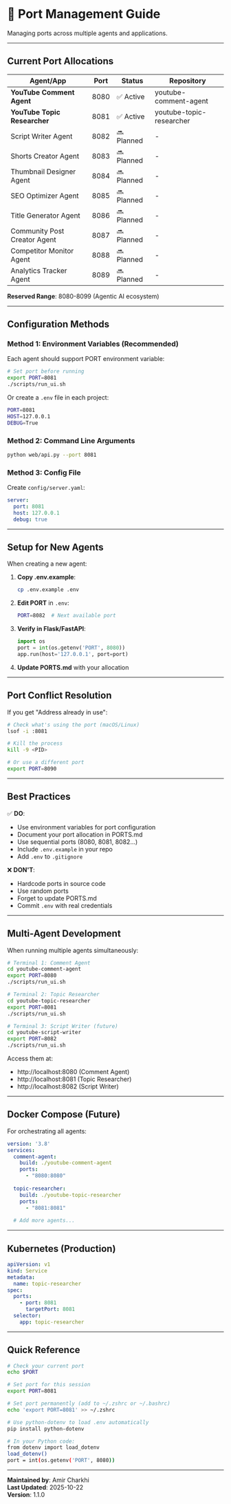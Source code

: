 # 🔌 Port Management Guide

Managing ports across multiple agents and applications.

---

## **Current Port Allocations**

| Agent/App | Port | Status | Repository |
|-----------|------|--------|------------|
| **YouTube Comment Agent** | 8080 | ✅ Active | youtube-comment-agent |
| **YouTube Topic Researcher** | 8081 | ✅ Active | youtube-topic-researcher |
| Script Writer Agent | 8082 | 🔜 Planned | - |
| Shorts Creator Agent | 8083 | 🔜 Planned | - |
| Thumbnail Designer Agent | 8084 | 🔜 Planned | - |
| SEO Optimizer Agent | 8085 | 🔜 Planned | - |
| Title Generator Agent | 8086 | 🔜 Planned | - |
| Community Post Creator Agent | 8087 | 🔜 Planned | - |
| Competitor Monitor Agent | 8088 | 🔜 Planned | - |
| Analytics Tracker Agent | 8089 | 🔜 Planned | - |

**Reserved Range**: 8080-8099 (Agentic AI ecosystem)

---

## **Configuration Methods**

### **Method 1: Environment Variables (Recommended)**

Each agent should support PORT environment variable:

```bash
# Set port before running
export PORT=8081
./scripts/run_ui.sh
```

Or create a `.env` file in each project:

```bash
PORT=8081
HOST=127.0.0.1
DEBUG=True
```

### **Method 2: Command Line Arguments**

```bash
python web/api.py --port 8081
```

### **Method 3: Config File**

Create `config/server.yaml`:

```yaml
server:
  port: 8081
  host: 127.0.0.1
  debug: true
```

---

## **Setup for New Agents**

When creating a new agent:

1. **Copy .env.example**:
   ```bash
   cp .env.example .env
   ```

2. **Edit PORT** in `.env`:
   ```bash
   PORT=8082  # Next available port
   ```

3. **Verify in Flask/FastAPI**:
   ```python
   import os
   port = int(os.getenv('PORT', 8080))
   app.run(host='127.0.0.1', port=port)
   ```

4. **Update PORTS.md** with your allocation

---

## **Port Conflict Resolution**

If you get "Address already in use":

```bash
# Check what's using the port (macOS/Linux)
lsof -i :8081

# Kill the process
kill -9 <PID>

# Or use a different port
export PORT=8090
```

---

## **Best Practices**

✅ **DO**:
- Use environment variables for port configuration
- Document your port allocation in PORTS.md
- Use sequential ports (8080, 8081, 8082...)
- Include `.env.example` in your repo
- Add `.env` to `.gitignore`

❌ **DON'T**:
- Hardcode ports in source code
- Use random ports
- Forget to update PORTS.md
- Commit `.env` with real credentials

---

## **Multi-Agent Development**

When running multiple agents simultaneously:

```bash
# Terminal 1: Comment Agent
cd youtube-comment-agent
export PORT=8080
./scripts/run_ui.sh

# Terminal 2: Topic Researcher
cd youtube-topic-researcher
export PORT=8081
./scripts/run_ui.sh

# Terminal 3: Script Writer (future)
cd youtube-script-writer
export PORT=8082
./scripts/run_ui.sh
```

Access them at:
- http://localhost:8080 (Comment Agent)
- http://localhost:8081 (Topic Researcher)
- http://localhost:8082 (Script Writer)

---

## **Docker Compose (Future)**

For orchestrating all agents:

```yaml
version: '3.8'
services:
  comment-agent:
    build: ./youtube-comment-agent
    ports:
      - "8080:8080"
  
  topic-researcher:
    build: ./youtube-topic-researcher
    ports:
      - "8081:8081"
  
  # Add more agents...
```

---

## **Kubernetes (Production)**

```yaml
apiVersion: v1
kind: Service
metadata:
  name: topic-researcher
spec:
  ports:
    - port: 8081
      targetPort: 8081
  selector:
    app: topic-researcher
```

---

## **Quick Reference**

```bash
# Check your current port
echo $PORT

# Set port for this session
export PORT=8081

# Set port permanently (add to ~/.zshrc or ~/.bashrc)
echo 'export PORT=8081' >> ~/.zshrc

# Use python-dotenv to load .env automatically
pip install python-dotenv

# In your Python code:
from dotenv import load_dotenv
load_dotenv()
port = int(os.getenv('PORT', 8080))
```

---

**Maintained by**: Amir Charkhi  
**Last Updated**: 2025-10-22  
**Version**: 1.1.0
